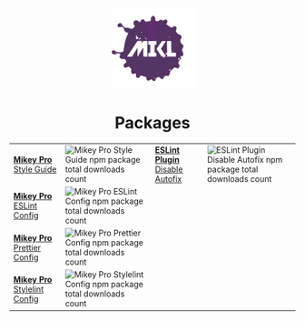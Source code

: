 <!DOCTYPE html>
<div width="100%" align="center">
  <img
    width="144"
    height="144"
    src="./images/mikl.png"
    alt="MIKL splash icon logo"
  />

  <h1>Packages</h1>

  <table>
    <tbody>
      <tr>
        <td valign="center">
          <a href="https://github.com/mikey-pro/style-guide"
            ><b>Mikey Pro</b> Style Guide
          </a>
        </td>
        <td valign="center">
          <img
            src="https://img.shields.io/npm/dt/@mikey-pro/style-guide?color=%235dacb7&style=for-the-badge"
            alt="Mikey Pro Style Guide npm package total downloads count"
            style="width: 100%; height: 100%;"
          />
        </td>
        <td valign="center">
          <a href="https://github.com/chiefmikey/eslint-plugin-disable-autofix"
            ><b>ESLint Plugin</b> Disable Autofix
          </a>
        </td>
        <td valign="center">
          <img
            src="https://img.shields.io/npm/dt/eslint-plugin-disable-autofix?color=%239987d8&style=for-the-badge"
            alt="ESLint Plugin Disable Autofix npm package total downloads count"
            style="width: 100%; height: 100%;"
          />
        </td>
      </tr>
      <tr>
        <td valign="center">
          <a href="https://github.com/mikey-pro/eslint-config"
            ><b>Mikey Pro</b> ESLint Config
          </a>
        </td>
        <td valign="center">
          <img
            src="https://img.shields.io/npm/dt/@mikey-pro/eslint-config?color=%238fbe61&style=for-the-badge"
            alt="Mikey Pro ESLint Config npm package total downloads count"
            style="width: 100%; height: 100%;"
          />
        </td>
      </tr>
      <tr>
        <td valign="center">
          <a href="https://github.com/mikey-pro/prettier-config"
            ><b>Mikey Pro</b> Prettier Config
          </a>
        </td>
        <td valign="center">
          <img
            src="https://img.shields.io/npm/dt/@mikey-pro/prettier-config?color=%23cfb14e&style=for-the-badge"
            alt="Mikey Pro Prettier Config npm package total downloads count"
            style="width: 100%; height: 100%;"
          />
        </td>
      </tr>
      <tr>
        <td valign="center">
          <a href="https://github.com/mikey-pro/stylelint-config"
            ><b>Mikey Pro</b> Stylelint Config
          </a>
        </td>
        <td valign="center">
          <img
            src="https://img.shields.io/npm/dt/@mikey-pro/stylelint-config?color=%2397445a&style=for-the-badge"
            alt="Mikey Pro Stylelint Config npm package total downloads count"
            style="width: 100%; height: 100%;"
          />
        </td>
      </tr>
    </tbody>
  </table>
</div>
